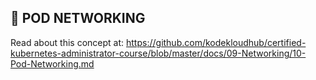 ## :signal_strength: POD NETWORKING

Read about this concept at: https://github.com/kodekloudhub/certified-kubernetes-administrator-course/blob/master/docs/09-Networking/10-Pod-Networking.md